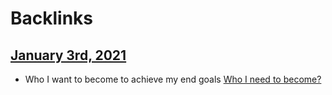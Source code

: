 
# Backlinks
## [January 3rd, 2021](<January 3rd, 2021.md>)
- Who I want to become to achieve my end goals [Who I need to become?](<Who I need to become?.md>)

